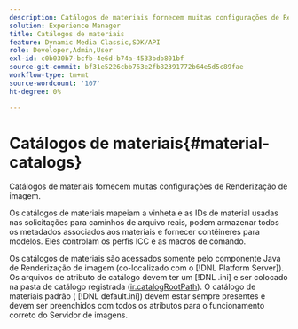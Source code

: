 ```yaml
---
description: Catálogos de materiais fornecem muitas configurações de Renderização de imagem.
solution: Experience Manager
title: Catálogos de materiais
feature: Dynamic Media Classic,SDK/API
role: Developer,Admin,User
exl-id: c0b030b7-bcfb-4e6d-b74a-4533bdb801bf
source-git-commit: bf31e5226cbb763e2fb82391772b64e5d5c89fae
workflow-type: tm+mt
source-wordcount: '107'
ht-degree: 0%

---
```


# Catálogos de materiais{#material-catalogs}

Catálogos de materiais fornecem muitas configurações de Renderização de imagem.

Os catálogos de materiais mapeiam a vinheta e as IDs de material usadas nas solicitações para caminhos de arquivo reais, podem armazenar todos os metadados associados aos materiais e fornecer contêineres para modelos. Eles controlam os perfis ICC e as macros de comando.

Os catálogos de materiais são acessados somente pelo componente Java de Renderização de imagem (co-localizado com o [!DNL Platform Server]). Os arquivos de atributo de catálogo devem ter um [!DNL .ini] e ser colocado na pasta de catálogo registrada ([ir.catalogRootPath](../../../../../../ir-api/server-admin/image-rendering-api-ref/c-ir-server-administration/c-ir-configuration-settings-reference/c-ir-catalog-folder.md#concept-1c1d308112054bb99e3895c3fb8ca5f7)). O catálogo de materiais padrão ( [!DNL default.ini]) devem estar sempre presentes e devem ser preenchidos com todos os atributos para o funcionamento correto do Servidor de imagens.
